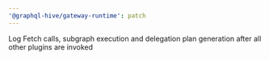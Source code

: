 ```yaml
---
'@graphql-hive/gateway-runtime': patch
---
```


Log Fetch calls, subgraph execution and delegation plan generation after all other plugins are invoked
